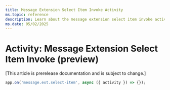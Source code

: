 ```yaml
---
title: Message Extension Select Item Invoke Activity
ms.topic: reference
description: Learn about the message extension select item invoke activity.
ms.date: 05/02/2025
---
```


# Activity: Message Extension Select Item Invoke (preview)

[This article is prerelease documentation and is subject to change.]

```typescript
app.on('message.ext.select-item', async ({ activity }) => {});
```
